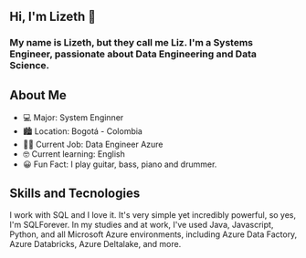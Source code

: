 ## Hi, I'm Lizeth 👋

### My name is Lizeth, but they call me Liz. I'm a Systems Engineer, passionate about Data Engineering and Data Science.

## About Me

- :computer: Major: System Enginner
- :cityscape: Location: Bogotá - Colombia
- :woman_technologist: Current Job: Data Engineer Azure
- :nerd_face: Current learning: English
- :grinning: Fun Fact: I play guitar, bass, piano and drummer. 

## Skills and Tecnologies

I work with SQL and I love it. It's very simple yet incredibly powerful, so yes, I'm SQLForever. In my studies and at work, I've used Java, Javascript, Python, and all Microsoft Azure environments, including Azure Data Factory, Azure Databricks, Azure Deltalake, and more.


